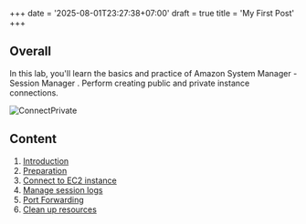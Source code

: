 +++
date = '2025-08-01T23:27:38+07:00'
draft = true
title = 'My First Post'
+++

## Overall

In this lab, you'll learn the basics and practice of Amazon System Manager - Session Manager
. Perform creating public and private instance connections.

![ConnectPrivate](/images/arc-log.png)

## Content

1.  [Introduction ](1-introduce/)
2.  [Preparation](2-prerequiste/)
3.  [Connect to EC2 instance](3-accessibilitytoinstances/)
4.  [Manage session logs](4-s3log/)
5.  [Port Forwarding](5-Portfwd/)
6.  [Clean up resources](6-cleanup/)

```

```
